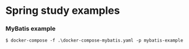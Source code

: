 
# Spring study examples

### MyBatis example

```shell
$ docker-compose -f .\docker-compose-mybatis.yaml -p mybatis-example
```

